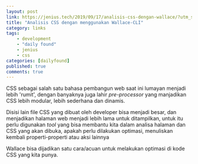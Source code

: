 ```yaml
---
layout: post
link: https://jenius.tech/2019/09/17/analisis-css-dengan-wallace/?utm_source=dedenf
title: "Analisis CSS dengan menggunakan Wallace-CLI"
category: links
tags: 
    - development
    - "daily found"
    - jenius
    - css
categories: [dailyfound]
published: true
comments: true
---
```


CSS sebagai salah satu bahasa pembangun web saat ini lumayan menjadi lebih 'rumit', dengan banyaknya juga lahir *pre-processor* yang manjadikan CSS lebih modular, lebih sederhana dan dinamis.

Disisi lain file CSS yang dibuat oleh developer bisa menjadi besar, dan menjadikan halaman web menjadi lebih lama untuk ditampilkan, untuk itu perlu digunakan *tool* yang bisa membantu kita dalam analisa halaman dan CSS yang akan dibuka, apakah perlu dilakukan optimasi, menuliskan kembali properti-properti atau aksi lainnya

Wallace bisa dijadikan satu cara/acuan untuk melakukan optimasi di kode CSS yang kita punya.